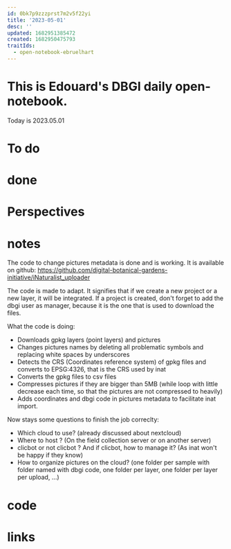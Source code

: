 ```yaml
---
id: 0bk7p9zzzprst7m2v5f22yi
title: '2023-05-01'
desc: ''
updated: 1682951385472
created: 1682950475793
traitIds:
  - open-notebook-ebruelhart
---
```


# This is Edouard's DBGI daily open-notebook.

Today is 2023.05.01

# To do

# done

# Perspectives

# notes

The code to change pictures metadata is done and is working. It is available on github: https://github.com/digital-botanical-gardens-initiative/iNaturalist_uploader

The code is made to adapt. It signifies that if we create a new project or a new layer, it will be integrated. If a project is created, don't forget to add the dbgi user as manager, because it is the one that is used to download the files.

What the code is doing:
- Downloads gpkg layers (point layers) and pictures
- Changes pictures names by deleting all problematic symbols and replacing white spaces by underscores
- Detects the CRS (Coordinates reference system) of gpkg files and converts to EPSG:4326, that is the CRS used by inat
- Converts the gpkg files to csv files
- Compresses pictures if they are bigger than 5MB (while loop with little decrease each time, so that the pictures are not compressed to heavily)
- Adds coordinates and dbgi code in pictures metadata to facilitate inat import.

Now stays some questions to finish the job correclty:
- Which cloud to use? (already discussed about nextcloud)
- Where to host ? (On the field collection server or on another server)
- clicbot or not clicbot ? And if clicbot, how to manage it? (As inat won't be happy if they know)
- How to organize pictures on the cloud? (one folder per sample with folder named with dbgi code, one folder per layer, one folder per layer per upload, ...)


# code

# links

